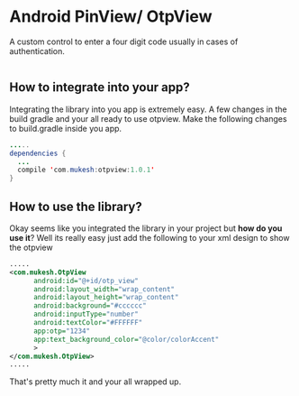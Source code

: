 # Android PinView/ OtpView
A custom control to enter a four digit code usually in cases of authentication.

<img src=""/>
<br />
<img src=""/>

## How to integrate into your app?

Integrating the library into you app is extremely easy. A few changes in the build gradle and your all ready to use otpview. Make the following changes to build.gradle inside you app.
```java
.....
dependencies {
  ...
  compile 'com.mukesh:otpview:1.0.1'
}
```

## How to use the library?
Okay seems like you integrated the library in your project but **how do you use it**? Well its really easy just add the following to your xml design to show the otpview

```xml
.....
<com.mukesh.OtpView
      android:id="@+id/otp_view"
      android:layout_width="wrap_content"
      android:layout_height="wrap_content"
      android:background="#cccccc"
      android:inputType="number"
      android:textColor="#FFFFFF"
      app:otp="1234"
      app:text_background_color="@color/colorAccent"
      >
</com.mukesh.OtpView>
.....
```

That's pretty much it and your all wrapped up.